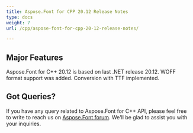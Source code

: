 ```yaml
---
title: Aspose.Font for CPP 20.12 Release Notes
type: docs
weight: 7
url: /cpp/aspose-font-for-cpp-20-12-release-notes/

---
```

## Major Features

Aspose.Font for  C++ 20.12 is based on last .NET release 20.12. WOFF format support was added. Conversion with TTF implemented.

## Got Queries?
If you have any query related to Aspose.Font for C++ API, please feel free to write to reach us on [Aspose.Font forum](https://forum.aspose.com/c/font/). We'll be glad to assist you with your inquiries.
